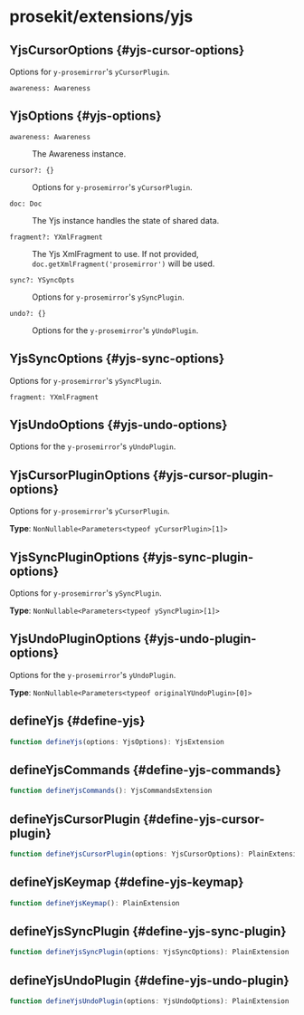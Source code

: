 # prosekit/extensions/yjs

## YjsCursorOptions {#yjs-cursor-options}

Options for `y-prosemirror`'s `yCursorPlugin`.

<dl>

<dt>

`awareness: Awareness`

</dt>

<dd>

</dd>

</dl>

## YjsOptions {#yjs-options}

<dl>

<dt>

`awareness: Awareness`

</dt>

<dd>

The Awareness instance.

</dd>

<dt>

`cursor?: {}`

</dt>

<dd>

Options for `y-prosemirror`'s `yCursorPlugin`.

</dd>

<dt>

`doc: Doc`

</dt>

<dd>

The Yjs instance handles the state of shared data.

</dd>

<dt>

`fragment?: YXmlFragment`

</dt>

<dd>

The Yjs XmlFragment to use. If not provided,
`doc.getXmlFragment('prosemirror')` will be used.

</dd>

<dt>

`sync?: YSyncOpts`

</dt>

<dd>

Options for `y-prosemirror`'s `ySyncPlugin`.

</dd>

<dt>

`undo?: {}`

</dt>

<dd>

Options for the `y-prosemirror`'s `yUndoPlugin`.

</dd>

</dl>

## YjsSyncOptions {#yjs-sync-options}

Options for `y-prosemirror`'s `ySyncPlugin`.

<dl>

<dt>

`fragment: YXmlFragment`

</dt>

<dd>

</dd>

</dl>

## YjsUndoOptions {#yjs-undo-options}

Options for the `y-prosemirror`'s `yUndoPlugin`.

## YjsCursorPluginOptions {#yjs-cursor-plugin-options}

Options for `y-prosemirror`'s `yCursorPlugin`.

**Type**: `NonNullable<Parameters<typeof yCursorPlugin>[1]>`

## YjsSyncPluginOptions {#yjs-sync-plugin-options}

Options for `y-prosemirror`'s `ySyncPlugin`.

**Type**: `NonNullable<Parameters<typeof ySyncPlugin>[1]>`

## YjsUndoPluginOptions {#yjs-undo-plugin-options}

Options for the `y-prosemirror`'s `yUndoPlugin`.

**Type**: `NonNullable<Parameters<typeof originalYUndoPlugin>[0]>`

## defineYjs {#define-yjs}

```ts
function defineYjs(options: YjsOptions): YjsExtension
```

## defineYjsCommands {#define-yjs-commands}

```ts
function defineYjsCommands(): YjsCommandsExtension
```

## defineYjsCursorPlugin {#define-yjs-cursor-plugin}

```ts
function defineYjsCursorPlugin(options: YjsCursorOptions): PlainExtension
```

## defineYjsKeymap {#define-yjs-keymap}

```ts
function defineYjsKeymap(): PlainExtension
```

## defineYjsSyncPlugin {#define-yjs-sync-plugin}

```ts
function defineYjsSyncPlugin(options: YjsSyncOptions): PlainExtension
```

## defineYjsUndoPlugin {#define-yjs-undo-plugin}

```ts
function defineYjsUndoPlugin(options: YjsUndoOptions): PlainExtension
```
